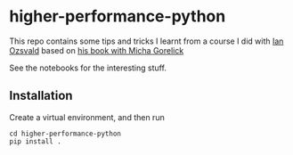# higher-performance-python

This repo contains some tips and tricks I learnt from a course I did with [Ian Ozsvald](https://ianozsvald.com/) based on [his book with Micha Gorelick](https://www.amazon.co.uk/High-Performance-Python-Performant-Programming-dp-1492055026/dp/1492055026/ref=dp_ob_title_bk)

See the notebooks for the interesting stuff.

## Installation

Create a virtual environment, and then run
```
cd higher-performance-python
pip install .
```